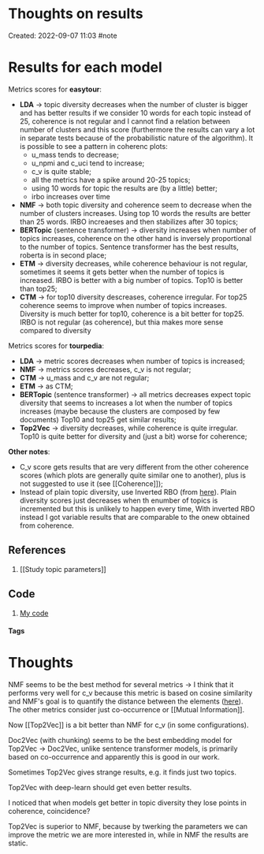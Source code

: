 # Thoughts on results
Created: 2022-09-07 11:03
#note

# Results for each model
Metrics scores for **easytour**:
- **LDA** -> topic diversity decreases when the number of cluster is bigger and has better results if we consider 10 words for each topic instead of 25, coherence is not regular and I cannot find a relation between number of clusters and this score (furthermore the results can vary a lot in separate tests because of the probabilistic nature of the algorithm). It is possible to see a pattern in coherenc plots:
	- u_mass tends to decrease;
	- u_npmi and c_uci tend to increase;
	- c_v is quite stable;
	- all the metrics have a spike around 20-25 topics;
	- using 10 words for topic the results are (by a little) better;
	- irbo increases over time
- **NMF** -> both topic diversity and coherence seem to decrease when the number of clusters increases. Using top 10 words the results are better than 25 words. IRBO increaeses and then stabilizes after 30 topics;
- **BERTopic** (sentence transformer) -> diversity increases when number of topics increases, coherence on the other hand is inversely proportional to the number of topics. Sentence transformer has the best results, roberta is in second place;
- **ETM** -> diversity decreases, while coherence behaviour is not regular, sometimes it seems it gets better when the number of topics is increased. IRBO is better with a big number of topics. Top10 is better than top25;
- **CTM** -> for top10 diversity descreases, coherence irregular. For top25 coherence seems to improve when number of topics increases. Diversity is much better for top10, coherence is a bit better for top25. IRBO is not regular (as coherence), but thia makes more sense compared to diversity


Metrics scores for **tourpedia**:
- **LDA** -> metric scores decreases when number of topics is increased;
- **NMF** -> metrics scores decreases, c_v is not regular;
- **CTM** -> u_mass and c_v are not regular;
- **ETM** -> as CTM;
- **BERTopic** (sentence transformer)  -> all metrics decreases expect topic diversity that seems to increases a lot when the number of topics increases (maybe because the clusters are composed by few documents) Top10 and top25 get similar results;
- **Top2Vec** -> diversity decreases, while coherence is quite irregular. Top10 is quite better for diversity and (just a bit) worse for coherence;


**Other notes**: 
- C_v score gets results that are very different from the other coherence scores (which plots are generally quite similar one to another), plus is not suggested to use it (see [[Coherence]]);
- Instead of plain topic diversity, use Inverted RBO (from [here](https://link.springer.com/chapter/10.1007/978-3-030-80599-9_4)). Plain diversity scores just decreases when th enumber of topics is incremented but this is unlikely to happen every time, With inverted RBO instead I got variable results that are comparable to the onew obtained from coherence. 

## References
1. [[Study topic parameters]]

## Code
1. [My code](https://colab.research.google.com/drive/1J31orWn8I8hgv0K5YV40mFcAzTSVRIxl?authuser=0#scrollTo=59Iek9o-AXd4&uniqifier=1)

#### Tags

# Thoughts
NMF seems to be the best method for several metrics → I think that it performs very well for c_v because this metric is based on cosine similarity and NMF's goal is to quantify the distance between the elements ([here](https://www.analyticsvidhya.com/blog/2021/06/part-15-step-by-step-guide-to-master-nlp-topic-modelling-using-nmf/)). The other metrics consider just co-occurrence or [[Mutual Information]].

Now [[Top2Vec]] is a bit better than NMF for c_v (in some configurations).

Doc2Vec (with chunking) seems to be the best embedding model for Top2Vec → Doc2Vec, unlike sentence transformer models, is primarily based on co-occurrence and apparently this is good in our work. 

Sometimes Top2Vec gives strange results, e.g. it finds just two topics.

Top2Vec with deep-learn should get even better results.

I noticed that when models get better in topic diversity they lose points in coherence, coincidence?

Top2Vec is superior to NMF, because by twerking the parameters we can improve the metric we are more interested in, while in NMF the results are static.